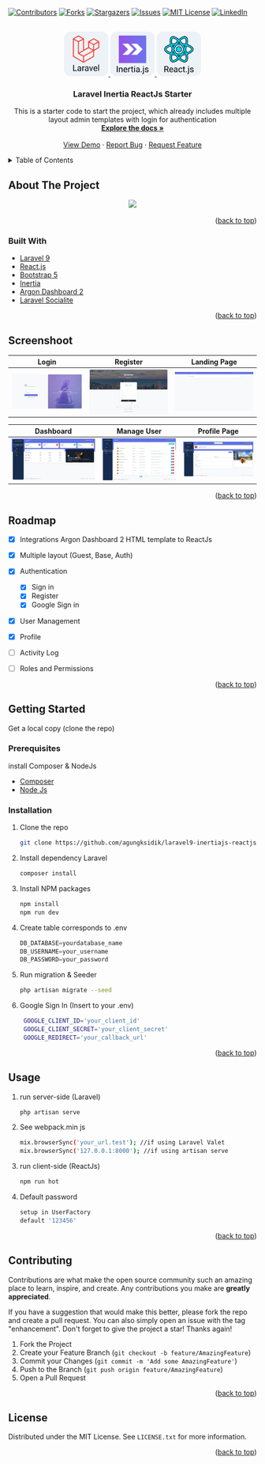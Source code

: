 <div id="top"></div>
<!--
*** Thanks for checking out the Best-README-Template. If you have a suggestion
*** that would make this better, please fork the repo and create a pull request
*** or simply open an issue with the tag "enhancement".
*** Don't forget to give the project a star!
*** Thanks again! Now go create something AMAZING! :D
-->



<!-- PROJECT SHIELDS -->
<!--
*** I'm using markdown "reference style" links for readability.
*** Reference links are enclosed in brackets [ ] instead of parentheses ( ).
*** See the bottom of this document for the declaration of the reference variables
*** for contributors-url, forks-url, etc. This is an optional, concise syntax you may use.
*** https://www.markdownguide.org/basic-syntax/#reference-style-links
-->
[![Contributors][contributors-shield]][contributors-url]
[![Forks][forks-shield]][forks-url]
[![Stargazers][stars-shield]][stars-url]
[![Issues][issues-shield]][issues-url]
[![MIT License][license-shield]][license-url]
[![LinkedIn][linkedin-shield]][linkedin-url]



<!-- PROJECT LOGO -->
<br />
<div align="center">
  <a href="https://github.com/agungksidik/laravel9-inertiajs-reactjs-starter">
    <img src="https://raw.githubusercontent.com/agungksidik/public-assets/master/logo/laravel-logo.png" alt="Logo" width="90" height="90">
  </a>
  <a href="https://github.com/agungksidik/laravel9-inertiajs-reactjs-starter">
    <img src="https://raw.githubusercontent.com/agungksidik/public-assets/master/logo/inertiajs-logo.png" alt="Logo" width="90" height="90">
  </a>
  <a href="https://github.com/agungksidik/laravel9-inertiajs-reactjs-starter">
    <img src="https://raw.githubusercontent.com/agungksidik/public-assets/master/logo/reactjs-logo.png" alt="Logo" width="90" height="90">
  </a>

<h3 align="center">Laravel Inertia ReactJs Starter</h3>

  <p align="center">
    This is a starter code to start the project, which already includes multiple layout admin templates with login for authentication
    <br />
    <a href="https://github.com/agungksidik/laravel9-inertiajs-reactjs-starter"><strong>Explore the docs »</strong></a>
    <br />
    <br />
    <a href="https://github.com/agungksidik/laravel9-inertiajs-reactjs-starter">View Demo</a>
    ·
    <a href="https://github.com/agungksidik/laravel9-inertiajs-reactjs-starter/issues">Report Bug</a>
    ·
    <a href="https://github.com/agungksidik/laravel9-inertiajs-reactjs-starter/issues">Request Feature</a>
  </p>
</div>



<!-- TABLE OF CONTENTS -->
<details>
  <summary>Table of Contents</summary>
  <ol>
    <li>
      <a href="#about-the-project">About The Project</a>
      <ul>
        <li><a href="#built-with">Built With</a></li>
      </ul>
    </li>
    <li><a href="#screenshoot">Screenshoot</a></li>
    <li><a href="#roadmap">Roadmap</a></li>
    <li>
      <a href="#getting-started">Getting Started</a>
      <ul>
        <li><a href="#prerequisites">Prerequisites</a></li>
        <li><a href="#installation">Installation</a></li>
      </ul>
    </li>
    <li><a href="#usage">Usage</a></li>
    <li><a href="#contributing">Contributing</a></li>
    <li><a href="#license">License</a></li>
    <li><a href="#contact">Contact</a></li>
    <li><a href="#acknowledgments">Acknowledgments</a></li>
  </ol>
</details>



<!-- ABOUT THE PROJECT -->
## About The Project

<p align="center">
  <img src="https://raw.githubusercontent.com/agungksidik/laravel9-inertiajs-reactjs-starter/master/images/screenshoot1.png" />
</p>

<p align="right">(<a href="#top">back to top</a>)</p>

### Built With

* [Laravel 9](https://laravel.com)
* [React.js](https://reactjs.org/)
* [Bootstrap 5](https://getbootstrap.com)
* [Inertia](https://inertiajs.com/)
* [Argon Dashboard 2](https://www.creative-tim.com/product/argon-dashboard)
* [Laravel Socialite](https://github.com/laravel/socialite)

<p align="right">(<a href="#top">back to top</a>)</p>

## Screenshoot

| Login | Register | Landing Page |
| --- | --- | --- |
| [![Login](https://raw.githubusercontent.com/agungksidik/public-assets/master/laravel9-inertiajs-reactjs-starter/login_page.png)](#) | [![Register](https://raw.githubusercontent.com/agungksidik/public-assets/master/laravel9-inertiajs-reactjs-starter/register_page.png)](#) | [![Landing Page](https://raw.githubusercontent.com/agungksidik/public-assets/master/laravel9-inertiajs-reactjs-starter/home_page.png)](#) |

| Dashboard | Manage User | Profile Page |
| --- | --- | --- |
| [![Dashboard](https://raw.githubusercontent.com/agungksidik/public-assets/master/laravel9-inertiajs-reactjs-starter/dashboard_page.png)](#) | [![Manage User](https://raw.githubusercontent.com/agungksidik/public-assets/master/laravel9-inertiajs-reactjs-starter/manage_user.png)](#) | [![Profile Page](https://raw.githubusercontent.com/agungksidik/public-assets/master/laravel9-inertiajs-reactjs-starter/profile_page.png)](#) |

<p align="right">(<a href="#top">back to top</a>)</p>

<!-- ROADMAP -->
## Roadmap

- [x] Integrations Argon Dashboard 2 HTML template to ReactJs
- [x] Multiple layout (Guest, Base, Auth)
- [x] Authentication
    - [x] Sign in
    - [x] Register 
    - [x] Google Sign in 
- [x] User Management
- [x] Profile
- [ ] Activity Log
- [ ] Roles and Permissions


<p align="right">(<a href="#top">back to top</a>)</p>

<!-- GETTING STARTED -->
## Getting Started

Get a local copy (clone the repo)

### Prerequisites

install Composer & NodeJs 

- [Composer](https://getcomposer.org/doc/00-intro.md)
- [Node Js](https://nodejs.org/en/download/)

### Installation

1. Clone the repo
   ```sh
   git clone https://github.com/agungksidik/laravel9-inertiajs-reactjs-starter.git
   ```
2. Install dependency Laravel
   ```sh
   composer install
   ```
3. Install NPM packages
   ```sh
   npm install
   npm run dev
   ```
4. Create table corresponds to .env
    ```js    
    DB_DATABASE=yourdatabase_name
    DB_USERNAME=your_username
    DB_PASSWORD=your_password
   ```
5. Run migration & Seeder
   ```sh
   php artisan migrate --seed
   ```
6. Google Sign In (Insert to your .env)
   ```sh
    GOOGLE_CLIENT_ID='your_client_id'
    GOOGLE_CLIENT_SECRET='your_client_secret'
    GOOGLE_REDIRECT='your_callback_url'
   ```
<p align="right">(<a href="#top">back to top</a>)</p>



<!-- USAGE EXAMPLES -->
## Usage

1. run server-side (Laravel)
   ```sh
   php artisan serve
   ```
2. See webpack.min js 
   ```sh
   mix.browserSync('your_url.test'); //if using Laravel Valet
   mix.browserSync('127.0.0.1:8000'); //if using artisan serve
   ```
3. run client-side (ReactJs)
   ```sh
   npm run hot
   ```
4. Default password
   ```sh
   setup in UserFactory
   default '123456'
   ```
   

<p align="right">(<a href="#top">back to top</a>)</p>

<!-- CONTRIBUTING -->
## Contributing

Contributions are what make the open source community such an amazing place to learn, inspire, and create. Any contributions you make are **greatly appreciated**.

If you have a suggestion that would make this better, please fork the repo and create a pull request. You can also simply open an issue with the tag "enhancement".
Don't forget to give the project a star! Thanks again!

1. Fork the Project
2. Create your Feature Branch (`git checkout -b feature/AmazingFeature`)
3. Commit your Changes (`git commit -m 'Add some AmazingFeature'`)
4. Push to the Branch (`git push origin feature/AmazingFeature`)
5. Open a Pull Request

<p align="right">(<a href="#top">back to top</a>)</p>



<!-- LICENSE -->
## License

Distributed under the MIT License. See `LICENSE.txt` for more information.

<p align="right">(<a href="#top">back to top</a>)</p>






<!-- MARKDOWN LINKS & IMAGES -->
<!-- https://www.markdownguide.org/basic-syntax/#reference-style-links -->
[contributors-shield]: https://img.shields.io/github/contributors/agungksidik/laravel9-inertiajs-reactjs-starter.svg?style=for-the-badge
[contributors-url]: https://github.com/agungksidik/laravel9-inertiajs-reactjs-starter/graphs/contributors
[forks-shield]: https://img.shields.io/github/forks/agungksidik/laravel9-inertiajs-reactjs-starter.svg?style=for-the-badge
[forks-url]: https://github.com/agungksidik/laravel9-inertiajs-reactjs-starter/network/members
[stars-shield]: https://img.shields.io/github/stars/agungksidik/laravel9-inertiajs-reactjs-starter.svg?style=for-the-badge
[stars-url]: https://github.com/agungksidik/laravel9-inertiajs-reactjs-starter/stargazers
[issues-shield]: https://img.shields.io/github/issues/agungksidik/laravel9-inertiajs-reactjs-starter.svg?style=for-the-badge
[issues-url]: https://github.com/agungksidik/laravel9-inertiajs-reactjs-starter/issues
[license-shield]: https://img.shields.io/github/license/agungksidik/laravel9-inertiajs-reactjs-starter.svg?style=for-the-badge
[license-url]: https://github.com/agungksidik/laravel9-inertiajs-reactjs-starter/blob/master/LICENSE.txt
[linkedin-shield]: https://img.shields.io/badge/-LinkedIn-black.svg?style=for-the-badge&logo=linkedin&colorB=555
[linkedin-url]: https://www.linkedin.com/in/agung-sidik-muhamad-5b427620b/
[product-screenshot]: https://raw.githubusercontent.com/agungksidik/laravel9-inertiajs-reactjs-starter/master/images/screenshoot1.png
